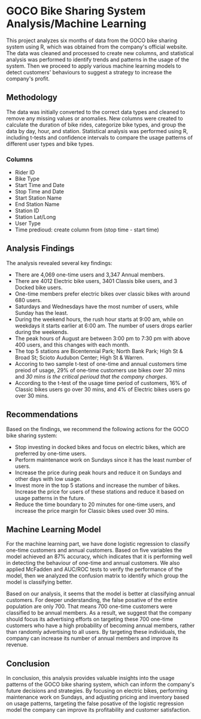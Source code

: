 # GOCO Bike Sharing System Analysis/Machine Learning
This project analyzes six months of data from the GOCO bike sharing system using R, which was obtained from the company's official website.
The data was cleaned and processed to create new columns, and statistical analysis was performed to identify trends and patterns in the usage of the system. Then we proceed to apply various machine learning models to detect customers' behaviours to suggest a strategy to increase the company's profit.

## Methodology
The data was initially converted to the correct data types and cleaned to remove any missing values or anomalies. 
New columns were created to calculate the duration of bike rides, categorize bike types, and group the data by day, hour, and station.
Statistical analysis was performed using R, including t-tests and confidence intervals to compare the usage patterns of different user 
types and bike types.
### Columns
- Rider ID
- Bike Type
- Start Time and Date
- Stop Time and Date
- Start Station Name
- End Station Name
- Station ID
- Station Lat/Long
- User Type
- Time predioud: create column from (stop time - start time)

## Analysis Findings
The analysis revealed several key findings:

- There are 4,069 one-time users and 3,347 Annual members. 
- There are 4012 Electric bike users, 3401 Classis bike users, and 3 Docked bike users. 
- One-time members prefer electric bikes over classic bikes with around 680 users.
- Saturdays and Wednesdays have the most number of users, while Sunday has the least.
- During the weekend hours, the rush hour starts at 9:00 am, while on weekdays it starts earlier at 6:00 am. The number of users drops earlier during the weekends.
- The peak hours of August are between 3:00 pm to 7:30 pm with above 400 users, and this changes with each month. 
- The top 5 stations are Bicentennial Park; North Bank Park; High St & Broad St; Scioto Audubon Center; High St & Warren.
- Accoring to two sample t-test of one-time and annual customers time preiod of usage, 29% of one-time customers use bikes over 30 mins and *30 mins is the critical perioud that the company charges*.
- According to the t-test of the usage time period of customers, 16% of Classic bikes users go over 30 mins, and 4% of Electric bikes users go over 30 mins.

## Recommendations
Based on the findings, we recommend the following actions for the GOCO bike sharing system:

- Stop investing in docked bikes and focus on electric bikes, which are preferred by one-time users.
- Perform maintenance work on Sundays since it has the least number of users.
- Increase the price during peak hours and reduce it on Sundays and other days with low usage.
- Invest more in the top 5 stations and increase the number of bikes. Increase the price for users of these stations and reduce it based on usage patterns in the future.
- Reduce the time boundary to 20 minutes for one-time users, and increase the price margin for Classic bikes used over 30 mins.

## Machine Learning Model
For the machine learning part, we have done logistic regression to classify one-time customers and annual customers. Based on five variables the model achieved an 87% accuracy, which indicates that it is performing well in detecting the behaviour of one-time and annual customers. We also applied McFadden and AUC/ROC tests to verify the performance of the model, then we analyzed the confusion matrix to identify which group the model is classifying better.

Based on our analysis, it seems that the model is better at classifying annual customers. For deeper understanding, the false posative of the entire population are only 700. That means 700 one-time customers were classified to be annual members. As a result, we suggest that the company should focus its advertising efforts on targeting these 700 one-time customers who have a high probability of becoming annual members, rather than randomly advertising to all users. By targeting these individuals, the company can increase its number of annual members and improve its revenue.

## Conclusion
In conclusion, this analysis provides valuable insights into the usage patterns of the GOCO bike sharing system, which can inform the company's future decisions and strategies. By focusing on electric bikes, performing maintenance work on Sundays, and adjusting pricing and inventory based on usage patterns, targeting the false posative of the logistic regression model the company can improve its profitability and customer satisfaction.
